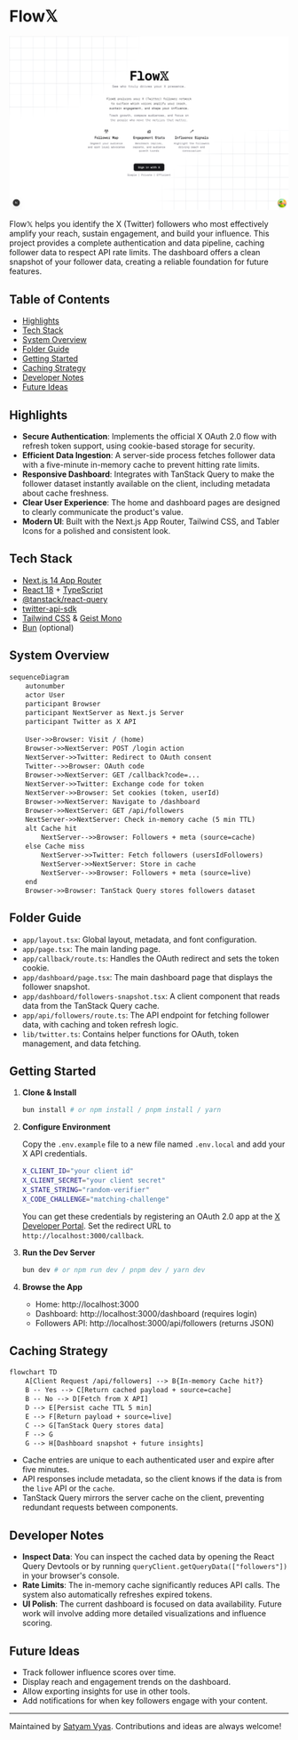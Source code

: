 # Flow𝕏

![Landing Page](./public/image.png)

Flow𝕏 helps you identify the X (Twitter) followers who most effectively amplify your reach, sustain engagement, and build your influence. This project provides a complete authentication and data pipeline, caching follower data to respect API rate limits. The dashboard offers a clean snapshot of your follower data, creating a reliable foundation for future features.

## Table of Contents

-   [Highlights](#highlights)
-   [Tech Stack](#tech-stack)
-   [System Overview](#system-overview)
-   [Folder Guide](#folder-guide)
-   [Getting Started](#getting-started)
-   [Caching Strategy](#caching-strategy)
-   [Developer Notes](#developer-notes)
-   [Future Ideas](#future-ideas)

## Highlights

-   **Secure Authentication**: Implements the official X OAuth 2.0 flow with refresh token support, using cookie-based storage for security.
-   **Efficient Data Ingestion**: A server-side process fetches follower data with a five-minute in-memory cache to prevent hitting rate limits.
-   **Responsive Dashboard**: Integrates with TanStack Query to make the follower dataset instantly available on the client, including metadata about cache freshness.
-   **Clear User Experience**: The home and dashboard pages are designed to clearly communicate the product's value.
-   **Modern UI**: Built with the Next.js App Router, Tailwind CSS, and Tabler Icons for a polished and consistent look.

## Tech Stack

-   [Next.js 14 App Router](https://nextjs.org/docs/app)
-   [React 18](https://react.dev) + [TypeScript](https://www.typescriptlang.org)
-   [@tanstack/react-query](https://tanstack.com/query/latest)
-   [twitter-api-sdk](https://github.com/twitterdev/twitter-api-typescript-sdk)
-   [Tailwind CSS](https://tailwindcss.com) & [Geist Mono](https://vercel.com/fonts/geist)
-   [Bun](https://bun.sh) (optional)

## System Overview

```mermaid
sequenceDiagram
    autonumber
    actor User
    participant Browser
    participant NextServer as Next.js Server
    participant Twitter as X API

    User->>Browser: Visit / (home)
    Browser->>NextServer: POST /login action
    NextServer->>Twitter: Redirect to OAuth consent
    Twitter-->>Browser: OAuth code
    Browser->>NextServer: GET /callback?code=...
    NextServer->>Twitter: Exchange code for token
    NextServer->>Browser: Set cookies (token, userId)
    Browser->>NextServer: Navigate to /dashboard
    Browser->>NextServer: GET /api/followers
    NextServer->>NextServer: Check in-memory cache (5 min TTL)
    alt Cache hit
        NextServer-->>Browser: Followers + meta (source=cache)
    else Cache miss
        NextServer->>Twitter: Fetch followers (usersIdFollowers)
        NextServer->>NextServer: Store in cache
        NextServer-->>Browser: Followers + meta (source=live)
    end
    Browser->>Browser: TanStack Query stores followers dataset
```

## Folder Guide

-   `app/layout.tsx`: Global layout, metadata, and font configuration.
-   `app/page.tsx`: The main landing page.
-   `app/callback/route.ts`: Handles the OAuth redirect and sets the token cookie.
-   `app/dashboard/page.tsx`: The main dashboard page that displays the follower snapshot.
-   `app/dashboard/followers-snapshot.tsx`: A client component that reads data from the TanStack Query cache.
-   `app/api/followers/route.ts`: The API endpoint for fetching follower data, with caching and token refresh logic.
-   `lib/twitter.ts`: Contains helper functions for OAuth, token management, and data fetching.

## Getting Started

1.  **Clone & Install**

    ```bash
    bun install # or npm install / pnpm install / yarn
    ```

2.  **Configure Environment**

    Copy the `.env.example` file to a new file named `.env.local` and add your X API credentials.

    ```bash
    X_CLIENT_ID="your client id"
    X_CLIENT_SECRET="your client secret"
    X_STATE_STRING="random-verifier"
    X_CODE_CHALLENGE="matching-challenge"
    ```

    You can get these credentials by registering an OAuth 2.0 app at the [X Developer Portal](https://developer.twitter.com/en/portal/dashboard). Set the redirect URL to `http://localhost:3000/callback`.

3.  **Run the Dev Server**

    ```bash
    bun dev # or npm run dev / pnpm dev / yarn dev
    ```

4.  **Browse the App**
    -   Home: http://localhost:3000
    -   Dashboard: http://localhost:3000/dashboard (requires login)
    -   Followers API: http://localhost:3000/api/followers (returns JSON)

## Caching Strategy

```mermaid
flowchart TD
    A[Client Request /api/followers] --> B{In-memory Cache hit?}
    B -- Yes --> C[Return cached payload + source=cache]
    B -- No --> D[Fetch from X API]
    D --> E[Persist cache TTL 5 min]
    E --> F[Return payload + source=live]
    C --> G[TanStack Query stores data]
    F --> G
    G --> H[Dashboard snapshot + future insights]
```

-   Cache entries are unique to each authenticated user and expire after five minutes.
-   API responses include metadata, so the client knows if the data is from the `live` API or the `cache`.
-   TanStack Query mirrors the server cache on the client, preventing redundant requests between components.

## Developer Notes

-   **Inspect Data**: You can inspect the cached data by opening the React Query Devtools or by running `queryClient.getQueryData(["followers"])` in your browser's console.
-   **Rate Limits**: The in-memory cache significantly reduces API calls. The system also automatically refreshes expired tokens.
-   **UI Polish**: The current dashboard is focused on data availability. Future work will involve adding more detailed visualizations and influence scoring.

## Future Ideas

-   Track follower influence scores over time.
-   Display reach and engagement trends on the dashboard.
-   Allow exporting insights for use in other tools.
-   Add notifications for when key followers engage with your content.

---

Maintained by [Satyam Vyas](https://github.com/SatyamVyas04). Contributions and ideas are always welcome!
